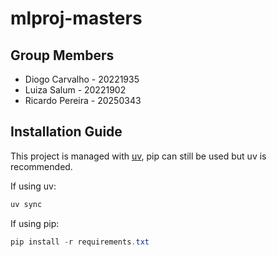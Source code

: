 # mlproj-masters

## Group Members

- Diogo Carvalho - 20221935
- Luiza Salum - 20221902
- Ricardo Pereira - 20250343

## Installation Guide

This project is managed with [uv](https://github.com/astral-sh/uv), pip can still
be used but uv is recommended.

If using uv:

```powershell
uv sync
```

If using pip:

```powershell
pip install -r requirements.txt
```
